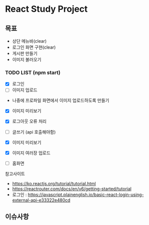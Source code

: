 # React Study Project

## 목표
- 상단 메뉴바(clear)
- 로그인 화면 구현(clear)
- 게시판 만들기
- 이미지 불러오기

### TODO LIST (npm start)
- [x] 로그인
- [ ] 이미지 업로드
* 나중에 프로파일 화면에서 이미지 업로드하도록 만들기
- [x] 이미지 미리보기
- [x] 로그아웃 오류 처리
- [ ] 글쓰기 (api 호출해야함)
- [x] 이미지 미리보기
- [x] 이미지 여러장 업로드
- [ ] 홈화면


참고사이트
* https://ko.reactjs.org/tutorial/tutorial.html
* https://reactrouter.com/docs/en/v6/getting-started/tutorial
* 로그인 : https://javascript.plainenglish.io/basic-react-login-using-external-api-e33322e480cd

## 이슈사항